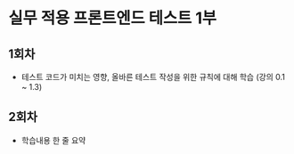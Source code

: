 # 실무 적용 프론트엔드 테스트 1부

## 1회차

- 테스트 코드가 미치는 영향, 올바른 테스트 작성을 위한 규칙에 대해 학습
(강의 0.1 ~ 1.3)

## 2회차

- 학습내용 한 줄 요약
